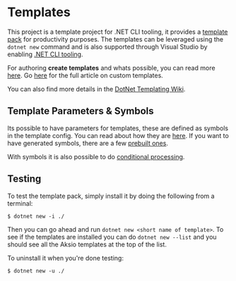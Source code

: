 # Templates

This project is a template project for .NET CLI tooling, it provides a [template pack](https://docs.microsoft.com/en-us/dotnet/core/tutorials/cli-templates-create-template-pack)
for productivity purposes. The templates can be leveraged using the `dotnet new` command and is also supported through Visual Studio
by enabling [.NET CLI tooling](https://devblogs.microsoft.com/dotnet/net-cli-templates-in-visual-studio/).

For authoring **create templates** and whats possible, you can read more [here](https://docs.microsoft.com/en-us/dotnet/core/tutorials/cli-templates-create-project-template).
Go [here](https://docs.microsoft.com/en-us/dotnet/core/tools/custom-templates) for the full article on custom templates.

You can also find more details in the [DotNet Templating Wiki](https://github.com/dotnet/templating/wiki).

## Template Parameters & Symbols

Its possible to have parameters for templates, these are defined as symbols in the template config.
You can read about how they are [here](https://github.com/dotnet/templating/wiki/Reference-for-template.json#symbols).
If you want to have generated symbols, there are a few [prebuilt ones](https://github.com/dotnet/templating/wiki/Available-Symbols-Generators).

With symbols it is also possible to do [conditional processing](https://github.com/dotnet/templating/wiki/Conditional-processing-and-comment-syntax).

## Testing

To test the template pack, simply install it by doing the following from a terminal:

```shell
$ dotnet new -i ./
```

Then you can go ahead and run `dotnet new <short name of template>`.
To see if the templates are installed you can do `dotnet new --list` and you should see all the
Aksio templates at the top of the list.

To uninstall it when you're done testing:

```shell
$ dotnet new -u ./
```
